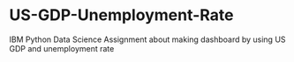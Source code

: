 # US-GDP-Unemployment-Rate
IBM Python Data Science Assignment about making dashboard by using US GDP and unemployment rate
